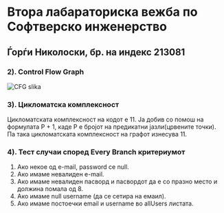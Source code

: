 # Втора лабараториска вежба по Софтверско инженерство

## Ѓорѓи Николоски, бр. на индекс 213081

### 2). Control Flow Graph
![CFG slika](https://github.com/GorgiNikoloski/SI_2023_lab2_213081/assets/127355009/318e249a-6eb5-4ba5-9e01-d9f293630dea)
### 3). Цикломатска комплексност
Цикломатската комплексност на кодот е 11. 
Ја добив со помош на формулата P + 1, каде P е
бројот на предикатни јазли(црвените точки).
Па така цикломатската комплексност на графот изнесува 11.

### 4). Тест случаи според Every Branch критериумот
1. Ако некое од e-mail, password се null.
2. Ако имаме невалиден e-mail.
3. Ако имаме невалиден пасворд и пасвордот да е со празно место и должина помала од 8.
4. Ако имаме null username (да се сетира на емаил).
5. Ако имаме постоечки email и username во allUsers листата.
